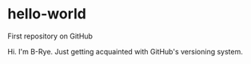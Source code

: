 # hello-world
First repository on GitHub

Hi. I'm B-Rye.
Just getting acquainted with GitHub's versioning system.
